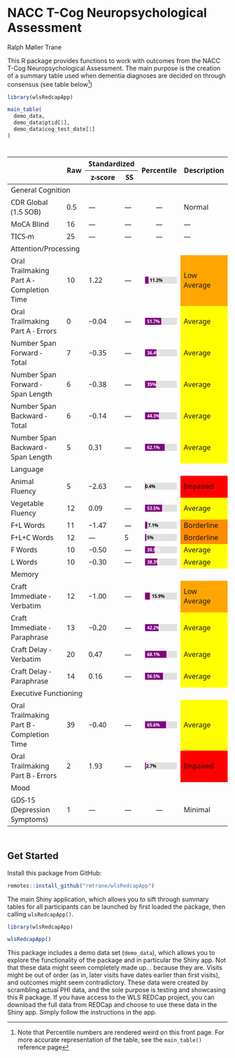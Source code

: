 # NACC T-Cog Neuropsychological Assessment
Ralph Møller Trane

This R package provides functions to work with outcomes from the NACC
T-Cog Neuropsychological Assessment. The main purpose is the creation of
a summary table used when dementia diagnoses are decided on through
consensus (see table below[^1])

``` r
library(wlsRedcapApp)

main_table(
  demo_data, 
  demo_data$ptid[1], 
  demo_data$cog_test_date[1]
)
```

<div id="bsfdybmgrm" style="padding-left:0px;padding-right:0px;padding-top:10px;padding-bottom:10px;overflow-x:auto;overflow-y:auto;width:auto;height:auto;">
<style>#bsfdybmgrm table {
  font-family: system-ui, 'Segoe UI', Roboto, Helvetica, Arial, sans-serif, 'Apple Color Emoji', 'Segoe UI Emoji', 'Segoe UI Symbol', 'Noto Color Emoji';
  -webkit-font-smoothing: antialiased;
  -moz-osx-font-smoothing: grayscale;
}

#bsfdybmgrm thead, #bsfdybmgrm tbody, #bsfdybmgrm tfoot, #bsfdybmgrm tr, #bsfdybmgrm td, #bsfdybmgrm th {
  border-style: none;
}

#bsfdybmgrm p {
  margin: 0;
  padding: 0;
}

#bsfdybmgrm .gt_table {
  display: table;
  border-collapse: collapse;
  line-height: normal;
  margin-left: auto;
  margin-right: auto;
  color: #333333;
  font-size: 16px;
  font-weight: normal;
  font-style: normal;
  background-color: #FFFFFF;
  width: auto;
  border-top-style: solid;
  border-top-width: 2px;
  border-top-color: #A8A8A8;
  border-right-style: none;
  border-right-width: 2px;
  border-right-color: #D3D3D3;
  border-bottom-style: solid;
  border-bottom-width: 2px;
  border-bottom-color: #A8A8A8;
  border-left-style: none;
  border-left-width: 2px;
  border-left-color: #D3D3D3;
}

#bsfdybmgrm .gt_caption {
  padding-top: 4px;
  padding-bottom: 4px;
}

#bsfdybmgrm .gt_title {
  color: #333333;
  font-size: 125%;
  font-weight: initial;
  padding-top: 4px;
  padding-bottom: 4px;
  padding-left: 5px;
  padding-right: 5px;
  border-bottom-color: #FFFFFF;
  border-bottom-width: 0;
}

#bsfdybmgrm .gt_subtitle {
  color: #333333;
  font-size: 85%;
  font-weight: initial;
  padding-top: 3px;
  padding-bottom: 5px;
  padding-left: 5px;
  padding-right: 5px;
  border-top-color: #FFFFFF;
  border-top-width: 0;
}

#bsfdybmgrm .gt_heading {
  background-color: #FFFFFF;
  text-align: center;
  border-bottom-color: #FFFFFF;
  border-left-style: none;
  border-left-width: 1px;
  border-left-color: #D3D3D3;
  border-right-style: none;
  border-right-width: 1px;
  border-right-color: #D3D3D3;
}

#bsfdybmgrm .gt_bottom_border {
  border-bottom-style: solid;
  border-bottom-width: 2px;
  border-bottom-color: #D3D3D3;
}

#bsfdybmgrm .gt_col_headings {
  border-top-style: solid;
  border-top-width: 2px;
  border-top-color: #D3D3D3;
  border-bottom-style: solid;
  border-bottom-width: 2px;
  border-bottom-color: #D3D3D3;
  border-left-style: none;
  border-left-width: 1px;
  border-left-color: #D3D3D3;
  border-right-style: none;
  border-right-width: 1px;
  border-right-color: #D3D3D3;
}

#bsfdybmgrm .gt_col_heading {
  color: #333333;
  background-color: #FFFFFF;
  font-size: 100%;
  font-weight: bold;
  text-transform: inherit;
  border-left-style: none;
  border-left-width: 1px;
  border-left-color: #D3D3D3;
  border-right-style: none;
  border-right-width: 1px;
  border-right-color: #D3D3D3;
  vertical-align: bottom;
  padding-top: 5px;
  padding-bottom: 6px;
  padding-left: 5px;
  padding-right: 5px;
  overflow-x: hidden;
}

#bsfdybmgrm .gt_column_spanner_outer {
  color: #333333;
  background-color: #FFFFFF;
  font-size: 100%;
  font-weight: bold;
  text-transform: inherit;
  padding-top: 0;
  padding-bottom: 0;
  padding-left: 4px;
  padding-right: 4px;
}

#bsfdybmgrm .gt_column_spanner_outer:first-child {
  padding-left: 0;
}

#bsfdybmgrm .gt_column_spanner_outer:last-child {
  padding-right: 0;
}

#bsfdybmgrm .gt_column_spanner {
  border-bottom-style: solid;
  border-bottom-width: 2px;
  border-bottom-color: #D3D3D3;
  vertical-align: bottom;
  padding-top: 5px;
  padding-bottom: 5px;
  overflow-x: hidden;
  display: inline-block;
  width: 100%;
}

#bsfdybmgrm .gt_spanner_row {
  border-bottom-style: hidden;
}

#bsfdybmgrm .gt_group_heading {
  padding-top: 8px;
  padding-bottom: 8px;
  padding-left: 5px;
  padding-right: 5px;
  color: #333333;
  background-color: #FFFFFF;
  font-size: 100%;
  font-weight: bold;
  text-transform: inherit;
  border-top-style: solid;
  border-top-width: 2px;
  border-top-color: #D3D3D3;
  border-bottom-style: solid;
  border-bottom-width: 2px;
  border-bottom-color: #D3D3D3;
  border-left-style: none;
  border-left-width: 1px;
  border-left-color: #D3D3D3;
  border-right-style: none;
  border-right-width: 1px;
  border-right-color: #D3D3D3;
  vertical-align: middle;
  text-align: left;
}

#bsfdybmgrm .gt_empty_group_heading {
  padding: 0.5px;
  color: #333333;
  background-color: #FFFFFF;
  font-size: 100%;
  font-weight: bold;
  border-top-style: solid;
  border-top-width: 2px;
  border-top-color: #D3D3D3;
  border-bottom-style: solid;
  border-bottom-width: 2px;
  border-bottom-color: #D3D3D3;
  vertical-align: middle;
}

#bsfdybmgrm .gt_from_md > :first-child {
  margin-top: 0;
}

#bsfdybmgrm .gt_from_md > :last-child {
  margin-bottom: 0;
}

#bsfdybmgrm .gt_row {
  padding-top: 8px;
  padding-bottom: 8px;
  padding-left: 5px;
  padding-right: 5px;
  margin: 10px;
  border-top-style: solid;
  border-top-width: 1px;
  border-top-color: #D3D3D3;
  border-left-style: none;
  border-left-width: 1px;
  border-left-color: #D3D3D3;
  border-right-style: none;
  border-right-width: 1px;
  border-right-color: #D3D3D3;
  vertical-align: middle;
  overflow-x: hidden;
}

#bsfdybmgrm .gt_stub {
  color: #333333;
  background-color: #FFFFFF;
  font-size: 100%;
  font-weight: initial;
  text-transform: inherit;
  border-right-style: solid;
  border-right-width: 2px;
  border-right-color: #D3D3D3;
  padding-left: 5px;
  padding-right: 5px;
}

#bsfdybmgrm .gt_stub_row_group {
  color: #333333;
  background-color: #FFFFFF;
  font-size: 100%;
  font-weight: initial;
  text-transform: inherit;
  border-right-style: solid;
  border-right-width: 2px;
  border-right-color: #D3D3D3;
  padding-left: 5px;
  padding-right: 5px;
  vertical-align: top;
}

#bsfdybmgrm .gt_row_group_first td {
  border-top-width: 2px;
}

#bsfdybmgrm .gt_row_group_first th {
  border-top-width: 2px;
}

#bsfdybmgrm .gt_summary_row {
  color: #333333;
  background-color: #FFFFFF;
  text-transform: inherit;
  padding-top: 8px;
  padding-bottom: 8px;
  padding-left: 5px;
  padding-right: 5px;
}

#bsfdybmgrm .gt_first_summary_row {
  border-top-style: solid;
  border-top-color: #D3D3D3;
}

#bsfdybmgrm .gt_first_summary_row.thick {
  border-top-width: 2px;
}

#bsfdybmgrm .gt_last_summary_row {
  padding-top: 8px;
  padding-bottom: 8px;
  padding-left: 5px;
  padding-right: 5px;
  border-bottom-style: solid;
  border-bottom-width: 2px;
  border-bottom-color: #D3D3D3;
}

#bsfdybmgrm .gt_grand_summary_row {
  color: #333333;
  background-color: #FFFFFF;
  text-transform: inherit;
  padding-top: 8px;
  padding-bottom: 8px;
  padding-left: 5px;
  padding-right: 5px;
}

#bsfdybmgrm .gt_first_grand_summary_row {
  padding-top: 8px;
  padding-bottom: 8px;
  padding-left: 5px;
  padding-right: 5px;
  border-top-style: double;
  border-top-width: 6px;
  border-top-color: #D3D3D3;
}

#bsfdybmgrm .gt_last_grand_summary_row_top {
  padding-top: 8px;
  padding-bottom: 8px;
  padding-left: 5px;
  padding-right: 5px;
  border-bottom-style: double;
  border-bottom-width: 6px;
  border-bottom-color: #D3D3D3;
}

#bsfdybmgrm .gt_striped {
  background-color: rgba(128, 128, 128, 0.05);
}

#bsfdybmgrm .gt_table_body {
  border-top-style: solid;
  border-top-width: 2px;
  border-top-color: #D3D3D3;
  border-bottom-style: solid;
  border-bottom-width: 2px;
  border-bottom-color: #D3D3D3;
}

#bsfdybmgrm .gt_footnotes {
  color: #333333;
  background-color: #FFFFFF;
  border-bottom-style: none;
  border-bottom-width: 2px;
  border-bottom-color: #D3D3D3;
  border-left-style: none;
  border-left-width: 2px;
  border-left-color: #D3D3D3;
  border-right-style: none;
  border-right-width: 2px;
  border-right-color: #D3D3D3;
}

#bsfdybmgrm .gt_footnote {
  margin: 0px;
  font-size: 90%;
  padding-top: 4px;
  padding-bottom: 4px;
  padding-left: 5px;
  padding-right: 5px;
}

#bsfdybmgrm .gt_sourcenotes {
  color: #333333;
  background-color: #FFFFFF;
  border-bottom-style: none;
  border-bottom-width: 2px;
  border-bottom-color: #D3D3D3;
  border-left-style: none;
  border-left-width: 2px;
  border-left-color: #D3D3D3;
  border-right-style: none;
  border-right-width: 2px;
  border-right-color: #D3D3D3;
}

#bsfdybmgrm .gt_sourcenote {
  font-size: 90%;
  padding-top: 4px;
  padding-bottom: 4px;
  padding-left: 5px;
  padding-right: 5px;
}

#bsfdybmgrm .gt_left {
  text-align: left;
}

#bsfdybmgrm .gt_center {
  text-align: center;
}

#bsfdybmgrm .gt_right {
  text-align: right;
  font-variant-numeric: tabular-nums;
}

#bsfdybmgrm .gt_font_normal {
  font-weight: normal;
}

#bsfdybmgrm .gt_font_bold {
  font-weight: bold;
}

#bsfdybmgrm .gt_font_italic {
  font-style: italic;
}

#bsfdybmgrm .gt_super {
  font-size: 65%;
}

#bsfdybmgrm .gt_footnote_marks {
  font-size: 75%;
  vertical-align: 0.4em;
  position: initial;
}

#bsfdybmgrm .gt_asterisk {
  font-size: 100%;
  vertical-align: 0;
}

#bsfdybmgrm .gt_indent_1 {
  text-indent: 5px;
}

#bsfdybmgrm .gt_indent_2 {
  text-indent: 10px;
}

#bsfdybmgrm .gt_indent_3 {
  text-indent: 15px;
}

#bsfdybmgrm .gt_indent_4 {
  text-indent: 20px;
}

#bsfdybmgrm .gt_indent_5 {
  text-indent: 25px;
}

#bsfdybmgrm .katex-display {
  display: inline-flex !important;
  margin-bottom: 0.75em !important;
}

#bsfdybmgrm div.Reactable > div.rt-table > div.rt-thead > div.rt-tr.rt-tr-group-header > div.rt-th-group:after {
  height: 0px !important;
}
</style>

<table class="gt_table do-not-create-environment cell"
data-quarto-postprocess="true" style="table-layout: fixed;"
data-quarto-disable-processing="false" data-quarto-bootstrap="false">
<thead>
<tr class="header gt_col_headings gt_spanner_row">
<th rowspan="2" class="gt_col_heading gt_columns_bottom_border gt_left"
data-quarto-table-cell-role="th" scope="col"></th>
<th rowspan="2" id="Raw"
class="gt_col_heading gt_columns_bottom_border gt_right"
data-quarto-table-cell-role="th" scope="col">Raw</th>
<th colspan="2" id="Standardized"
class="gt_center gt_columns_top_border gt_column_spanner_outer"
data-quarto-table-cell-role="th" scope="colgroup"><span
class="gt_column_spanner">Standardized</span></th>
<th rowspan="2" id="Percentile"
class="gt_col_heading gt_columns_bottom_border gt_left"
data-quarto-table-cell-role="th" scope="col">Percentile</th>
<th rowspan="2" id="Description"
class="gt_col_heading gt_columns_bottom_border gt_left"
data-quarto-table-cell-role="th" scope="col">Description</th>
</tr>
<tr class="odd gt_col_headings">
<th id="z-score"
class="gt_col_heading gt_columns_bottom_border gt_right"
data-quarto-table-cell-role="th" scope="col">z-score</th>
<th id="SS" class="gt_col_heading gt_columns_bottom_border gt_right"
data-quarto-table-cell-role="th" scope="col">SS</th>
</tr>
</thead>
<tbody class="gt_table_body">
<tr class="odd gt_group_heading_row">
<td colspan="6" id="General Cognition" class="gt_group_heading"
data-quarto-table-cell-role="th" scope="colgroup">General Cognition</td>
</tr>
<tr class="even gt_row_group_first">
<td class="gt_row gt_left gt_stub gt_indent_5"
headers="General Cognition stub_1_1 stub_1">CDR Global (1.5 SOB)</td>
<td class="gt_row gt_right"
headers="General Cognition stub_1_1 Raw">0.5</td>
<td class="gt_row gt_right"
headers="General Cognition stub_1_1 z-score">—</td>
<td class="gt_row gt_right"
headers="General Cognition stub_1_1 SS">—</td>
<td class="gt_row gt_left" style="text-align: center;"
headers="General Cognition stub_1_1 Percentile">—</td>
<td class="gt_row gt_left"
headers="General Cognition stub_1_1 Description">Normal</td>
</tr>
<tr class="odd">
<td class="gt_row gt_left gt_stub gt_indent_5"
headers="General Cognition stub_1_2 stub_1">MoCA Blind</td>
<td class="gt_row gt_right"
headers="General Cognition stub_1_2 Raw">16</td>
<td class="gt_row gt_right"
headers="General Cognition stub_1_2 z-score">—</td>
<td class="gt_row gt_right"
headers="General Cognition stub_1_2 SS">—</td>
<td class="gt_row gt_left" style="text-align: center;"
headers="General Cognition stub_1_2 Percentile">—</td>
<td class="gt_row gt_left"
headers="General Cognition stub_1_2 Description">—</td>
</tr>
<tr class="even">
<td class="gt_row gt_left gt_stub gt_indent_5"
headers="General Cognition stub_1_3 stub_1">TICS-m</td>
<td class="gt_row gt_right"
headers="General Cognition stub_1_3 Raw">25</td>
<td class="gt_row gt_right"
headers="General Cognition stub_1_3 z-score">—</td>
<td class="gt_row gt_right"
headers="General Cognition stub_1_3 SS">—</td>
<td class="gt_row gt_left" style="text-align: center;"
headers="General Cognition stub_1_3 Percentile">—</td>
<td class="gt_row gt_left"
headers="General Cognition stub_1_3 Description">—</td>
</tr>
<tr class="odd gt_group_heading_row">
<td colspan="6" id="Attention/Processing" class="gt_group_heading"
data-quarto-table-cell-role="th"
scope="colgroup">Attention/Processing</td>
</tr>
<tr class="even gt_row_group_first">
<td class="gt_row gt_left gt_stub gt_indent_5"
headers="Attention/Processing stub_1_4 stub_1">Oral Trailmaking Part A -
Completion Time</td>
<td class="gt_row gt_right"
headers="Attention/Processing stub_1_4 Raw">10</td>
<td class="gt_row gt_right"
headers="Attention/Processing stub_1_4 z-score">1.22</td>
<td class="gt_row gt_right"
headers="Attention/Processing stub_1_4 SS">—</td>
<td class="gt_row gt_left" style="text-align: center;"
headers="Attention/Processing stub_1_4 Percentile"><div
style="flex-grow:1;margin-left:8px;background:#e1e1e1;">
<div
style="background:purple;width:11.1727684970483%;height:16px;display:flex;align-items:center;justify-content:center;color:#000000;font-weight:bold;font-size:10px;position:relative;">
<span
style="color:#000000;position:absolute;left:0%;margin-left:11.1727684970483px;font-weight:bold;font-size:10px;">11.2%</span>
</div>
</div></td>
<td class="gt_row gt_left"
headers="Attention/Processing stub_1_4 Description"
style="background-color: #FFA500">Low Average</td>
</tr>
<tr class="odd">
<td class="gt_row gt_left gt_stub gt_indent_5"
headers="Attention/Processing stub_1_5 stub_1">Oral Trailmaking Part A -
Errors</td>
<td class="gt_row gt_right"
headers="Attention/Processing stub_1_5 Raw">0</td>
<td class="gt_row gt_right"
headers="Attention/Processing stub_1_5 z-score">−0.04</td>
<td class="gt_row gt_right"
headers="Attention/Processing stub_1_5 SS">—</td>
<td class="gt_row gt_left" style="text-align: center;"
headers="Attention/Processing stub_1_5 Percentile"><div
style="flex-grow:1;margin-left:8px;background:#e1e1e1;">
<div
style="background:purple;width:51.6617786490363%;height:16px;display:flex;align-items:center;justify-content:flex-start;position:relative;">
<span
style="color:#FFFFFF;position:absolute;left:0px;margin-left:5px;font-weight:bold;font-size:10px;">51.7%</span>
</div>
</div></td>
<td class="gt_row gt_left"
headers="Attention/Processing stub_1_5 Description"
style="background-color: #FFFF00">Average</td>
</tr>
<tr class="even">
<td class="gt_row gt_left gt_stub gt_indent_5"
headers="Attention/Processing stub_1_6 stub_1">Number Span Forward -
Total</td>
<td class="gt_row gt_right"
headers="Attention/Processing stub_1_6 Raw">7</td>
<td class="gt_row gt_right"
headers="Attention/Processing stub_1_6 z-score">−0.35</td>
<td class="gt_row gt_right"
headers="Attention/Processing stub_1_6 SS">—</td>
<td class="gt_row gt_left" style="text-align: center;"
headers="Attention/Processing stub_1_6 Percentile"><div
style="flex-grow:1;margin-left:8px;background:#e1e1e1;">
<div
style="background:purple;width:36.3985398480648%;height:16px;display:flex;align-items:center;justify-content:flex-start;position:relative;">
<span
style="color:#FFFFFF;position:absolute;left:0px;margin-left:5px;font-weight:bold;font-size:10px;">36.4%</span>
</div>
</div></td>
<td class="gt_row gt_left"
headers="Attention/Processing stub_1_6 Description"
style="background-color: #FFFF00">Average</td>
</tr>
<tr class="odd">
<td class="gt_row gt_left gt_stub gt_indent_5"
headers="Attention/Processing stub_1_7 stub_1">Number Span Forward -
Span Length</td>
<td class="gt_row gt_right"
headers="Attention/Processing stub_1_7 Raw">6</td>
<td class="gt_row gt_right"
headers="Attention/Processing stub_1_7 z-score">−0.38</td>
<td class="gt_row gt_right"
headers="Attention/Processing stub_1_7 SS">—</td>
<td class="gt_row gt_left" style="text-align: center;"
headers="Attention/Processing stub_1_7 Percentile"><div
style="flex-grow:1;margin-left:8px;background:#e1e1e1;">
<div
style="background:purple;width:35.0261197051924%;height:16px;display:flex;align-items:center;justify-content:flex-start;position:relative;">
<span
style="color:#FFFFFF;position:absolute;left:0px;margin-left:5px;font-weight:bold;font-size:10px;">35%</span>
</div>
</div></td>
<td class="gt_row gt_left"
headers="Attention/Processing stub_1_7 Description"
style="background-color: #FFFF00">Average</td>
</tr>
<tr class="even">
<td class="gt_row gt_left gt_stub gt_indent_5"
headers="Attention/Processing stub_1_8 stub_1">Number Span Backward -
Total</td>
<td class="gt_row gt_right"
headers="Attention/Processing stub_1_8 Raw">6</td>
<td class="gt_row gt_right"
headers="Attention/Processing stub_1_8 z-score">−0.14</td>
<td class="gt_row gt_right"
headers="Attention/Processing stub_1_8 SS">—</td>
<td class="gt_row gt_left" style="text-align: center;"
headers="Attention/Processing stub_1_8 Percentile"><div
style="flex-grow:1;margin-left:8px;background:#e1e1e1;">
<div
style="background:purple;width:44.3201503183532%;height:16px;display:flex;align-items:center;justify-content:flex-start;position:relative;">
<span
style="color:#FFFFFF;position:absolute;left:0px;margin-left:5px;font-weight:bold;font-size:10px;">44.3%</span>
</div>
</div></td>
<td class="gt_row gt_left"
headers="Attention/Processing stub_1_8 Description"
style="background-color: #FFFF00">Average</td>
</tr>
<tr class="odd">
<td class="gt_row gt_left gt_stub gt_indent_5"
headers="Attention/Processing stub_1_9 stub_1">Number Span Backward -
Span Length</td>
<td class="gt_row gt_right"
headers="Attention/Processing stub_1_9 Raw">5</td>
<td class="gt_row gt_right"
headers="Attention/Processing stub_1_9 z-score">0.31</td>
<td class="gt_row gt_right"
headers="Attention/Processing stub_1_9 SS">—</td>
<td class="gt_row gt_left" style="text-align: center;"
headers="Attention/Processing stub_1_9 Percentile"><div
style="flex-grow:1;margin-left:8px;background:#e1e1e1;">
<div
style="background:purple;width:62.0841763236855%;height:16px;display:flex;align-items:center;justify-content:flex-start;position:relative;">
<span
style="color:#FFFFFF;position:absolute;left:0px;margin-left:5px;font-weight:bold;font-size:10px;">62.1%</span>
</div>
</div></td>
<td class="gt_row gt_left"
headers="Attention/Processing stub_1_9 Description"
style="background-color: #FFFF00">Average</td>
</tr>
<tr class="even gt_group_heading_row">
<td colspan="6" id="Language" class="gt_group_heading"
data-quarto-table-cell-role="th" scope="colgroup">Language</td>
</tr>
<tr class="odd gt_row_group_first">
<td class="gt_row gt_left gt_stub gt_indent_5"
headers="Language stub_1_10 stub_1">Animal Fluency</td>
<td class="gt_row gt_right" headers="Language stub_1_10 Raw">5</td>
<td class="gt_row gt_right"
headers="Language stub_1_10 z-score">−2.63</td>
<td class="gt_row gt_right" headers="Language stub_1_10 SS">—</td>
<td class="gt_row gt_left" style="text-align: center;"
headers="Language stub_1_10 Percentile"><div
style="flex-grow:1;margin-left:8px;background:#e1e1e1;">
<div
style="background:purple;width:0.430136178460005%;height:16px;display:flex;align-items:center;justify-content:center;color:#000000;font-weight:bold;font-size:10px;position:relative;">
<span
style="color:#000000;position:absolute;left:0%;margin-left:0.430136178460005px;font-weight:bold;font-size:10px;">0.4%</span>
</div>
</div></td>
<td class="gt_row gt_left" headers="Language stub_1_10 Description"
style="background-color: #FF0000">Impaired</td>
</tr>
<tr class="even">
<td class="gt_row gt_left gt_stub gt_indent_5"
headers="Language stub_1_11 stub_1">Vegetable Fluency</td>
<td class="gt_row gt_right" headers="Language stub_1_11 Raw">12</td>
<td class="gt_row gt_right"
headers="Language stub_1_11 z-score">0.09</td>
<td class="gt_row gt_right" headers="Language stub_1_11 SS">—</td>
<td class="gt_row gt_left" style="text-align: center;"
headers="Language stub_1_11 Percentile"><div
style="flex-grow:1;margin-left:8px;background:#e1e1e1;">
<div
style="background:purple;width:53.5155166974005%;height:16px;display:flex;align-items:center;justify-content:flex-start;position:relative;">
<span
style="color:#FFFFFF;position:absolute;left:0px;margin-left:5px;font-weight:bold;font-size:10px;">53.5%</span>
</div>
</div></td>
<td class="gt_row gt_left" headers="Language stub_1_11 Description"
style="background-color: #FFFF00">Average</td>
</tr>
<tr class="odd">
<td class="gt_row gt_left gt_stub gt_indent_5"
headers="Language stub_1_12 stub_1">F+L Words</td>
<td class="gt_row gt_right" headers="Language stub_1_12 Raw">11</td>
<td class="gt_row gt_right"
headers="Language stub_1_12 z-score">−1.47</td>
<td class="gt_row gt_right" headers="Language stub_1_12 SS">—</td>
<td class="gt_row gt_left" style="text-align: center;"
headers="Language stub_1_12 Percentile"><div
style="flex-grow:1;margin-left:8px;background:#e1e1e1;">
<div
style="background:purple;width:7.07012537433064%;height:16px;display:flex;align-items:center;justify-content:center;color:#000000;font-weight:bold;font-size:10px;position:relative;">
<span
style="color:#000000;position:absolute;left:0%;margin-left:7.07012537433064px;font-weight:bold;font-size:10px;">7.1%</span>
</div>
</div></td>
<td class="gt_row gt_left" headers="Language stub_1_12 Description"
style="background-color: #FF8C00">Borderline</td>
</tr>
<tr class="even">
<td class="gt_row gt_left gt_stub gt_indent_5"
headers="Language stub_1_13 stub_1">F+L+C Words</td>
<td class="gt_row gt_right" headers="Language stub_1_13 Raw">12</td>
<td class="gt_row gt_right" headers="Language stub_1_13 z-score">—</td>
<td class="gt_row gt_right" headers="Language stub_1_13 SS">5</td>
<td class="gt_row gt_left" style="text-align: center;"
headers="Language stub_1_13 Percentile"><div
style="flex-grow:1;margin-left:8px;background:#e1e1e1;">
<div
style="background:purple;width:5%;height:16px;display:flex;align-items:center;justify-content:center;color:#000000;font-weight:bold;font-size:10px;position:relative;">
<span
style="color:#000000;position:absolute;left:0%;margin-left:5px;font-weight:bold;font-size:10px;">5%</span>
</div>
</div></td>
<td class="gt_row gt_left" headers="Language stub_1_13 Description"
style="background-color: #FF8C00">Borderline</td>
</tr>
<tr class="odd">
<td class="gt_row gt_left gt_stub gt_indent_5"
headers="Language stub_1_14 stub_1">F Words</td>
<td class="gt_row gt_right" headers="Language stub_1_14 Raw">10</td>
<td class="gt_row gt_right"
headers="Language stub_1_14 z-score">−0.50</td>
<td class="gt_row gt_right" headers="Language stub_1_14 SS">—</td>
<td class="gt_row gt_left" style="text-align: center;"
headers="Language stub_1_14 Percentile"><div
style="flex-grow:1;margin-left:8px;background:#e1e1e1;">
<div
style="background:purple;width:30.8537538725987%;height:16px;display:flex;align-items:center;justify-content:flex-start;position:relative;">
<span
style="color:#FFFFFF;position:absolute;left:0px;margin-left:5px;font-weight:bold;font-size:10px;">30.9%</span>
</div>
</div></td>
<td class="gt_row gt_left" headers="Language stub_1_14 Description"
style="background-color: #FFFF00">Average</td>
</tr>
<tr class="even">
<td class="gt_row gt_left gt_stub gt_indent_5"
headers="Language stub_1_15 stub_1">L Words</td>
<td class="gt_row gt_right" headers="Language stub_1_15 Raw">10</td>
<td class="gt_row gt_right"
headers="Language stub_1_15 z-score">−0.30</td>
<td class="gt_row gt_right" headers="Language stub_1_15 SS">—</td>
<td class="gt_row gt_left" style="text-align: center;"
headers="Language stub_1_15 Percentile"><div
style="flex-grow:1;margin-left:8px;background:#e1e1e1;">
<div
style="background:purple;width:38.2900299668467%;height:16px;display:flex;align-items:center;justify-content:flex-start;position:relative;">
<span
style="color:#FFFFFF;position:absolute;left:0px;margin-left:5px;font-weight:bold;font-size:10px;">38.3%</span>
</div>
</div></td>
<td class="gt_row gt_left" headers="Language stub_1_15 Description"
style="background-color: #FFFF00">Average</td>
</tr>
<tr class="odd gt_group_heading_row">
<td colspan="6" id="Memory" class="gt_group_heading"
data-quarto-table-cell-role="th" scope="colgroup">Memory</td>
</tr>
<tr class="even gt_row_group_first">
<td class="gt_row gt_left gt_stub gt_indent_5"
headers="Memory stub_1_16 stub_1">Craft Immediate - Verbatim</td>
<td class="gt_row gt_right" headers="Memory stub_1_16 Raw">12</td>
<td class="gt_row gt_right"
headers="Memory stub_1_16 z-score">−1.00</td>
<td class="gt_row gt_right" headers="Memory stub_1_16 SS">—</td>
<td class="gt_row gt_left" style="text-align: center;"
headers="Memory stub_1_16 Percentile"><div
style="flex-grow:1;margin-left:8px;background:#e1e1e1;">
<div
style="background:purple;width:15.8655253931457%;height:16px;display:flex;align-items:center;justify-content:center;color:#000000;font-weight:bold;font-size:10px;position:relative;">
<span
style="color:#000000;position:absolute;left:0%;margin-left:15.8655253931457px;font-weight:bold;font-size:10px;">15.9%</span>
</div>
</div></td>
<td class="gt_row gt_left" headers="Memory stub_1_16 Description"
style="background-color: #FFA500">Low Average</td>
</tr>
<tr class="odd">
<td class="gt_row gt_left gt_stub gt_indent_5"
headers="Memory stub_1_17 stub_1">Craft Immediate - Paraphrase</td>
<td class="gt_row gt_right" headers="Memory stub_1_17 Raw">13</td>
<td class="gt_row gt_right"
headers="Memory stub_1_17 z-score">−0.20</td>
<td class="gt_row gt_right" headers="Memory stub_1_17 SS">—</td>
<td class="gt_row gt_left" style="text-align: center;"
headers="Memory stub_1_17 Percentile"><div
style="flex-grow:1;margin-left:8px;background:#e1e1e1;">
<div
style="background:purple;width:42.2441210252248%;height:16px;display:flex;align-items:center;justify-content:flex-start;position:relative;">
<span
style="color:#FFFFFF;position:absolute;left:0px;margin-left:5px;font-weight:bold;font-size:10px;">42.2%</span>
</div>
</div></td>
<td class="gt_row gt_left" headers="Memory stub_1_17 Description"
style="background-color: #FFFF00">Average</td>
</tr>
<tr class="even">
<td class="gt_row gt_left gt_stub gt_indent_5"
headers="Memory stub_1_18 stub_1">Craft Delay - Verbatim</td>
<td class="gt_row gt_right" headers="Memory stub_1_18 Raw">20</td>
<td class="gt_row gt_right" headers="Memory stub_1_18 z-score">0.47</td>
<td class="gt_row gt_right" headers="Memory stub_1_18 SS">—</td>
<td class="gt_row gt_left" style="text-align: center;"
headers="Memory stub_1_18 Percentile"><div
style="flex-grow:1;margin-left:8px;background:#e1e1e1;">
<div
style="background:purple;width:68.1032594704521%;height:16px;display:flex;align-items:center;justify-content:flex-start;position:relative;">
<span
style="color:#FFFFFF;position:absolute;left:0px;margin-left:5px;font-weight:bold;font-size:10px;">68.1%</span>
</div>
</div></td>
<td class="gt_row gt_left" headers="Memory stub_1_18 Description"
style="background-color: #FFFF00">Average</td>
</tr>
<tr class="odd">
<td class="gt_row gt_left gt_stub gt_indent_5"
headers="Memory stub_1_19 stub_1">Craft Delay - Paraphrase</td>
<td class="gt_row gt_right" headers="Memory stub_1_19 Raw">14</td>
<td class="gt_row gt_right" headers="Memory stub_1_19 z-score">0.16</td>
<td class="gt_row gt_right" headers="Memory stub_1_19 SS">—</td>
<td class="gt_row gt_left" style="text-align: center;"
headers="Memory stub_1_19 Percentile"><div
style="flex-grow:1;margin-left:8px;background:#e1e1e1;">
<div
style="background:purple;width:56.4658383626831%;height:16px;display:flex;align-items:center;justify-content:flex-start;position:relative;">
<span
style="color:#FFFFFF;position:absolute;left:0px;margin-left:5px;font-weight:bold;font-size:10px;">56.5%</span>
</div>
</div></td>
<td class="gt_row gt_left" headers="Memory stub_1_19 Description"
style="background-color: #FFFF00">Average</td>
</tr>
<tr class="even gt_group_heading_row">
<td colspan="6" id="Executive Functioning" class="gt_group_heading"
data-quarto-table-cell-role="th" scope="colgroup">Executive
Functioning</td>
</tr>
<tr class="odd gt_row_group_first">
<td class="gt_row gt_left gt_stub gt_indent_5"
headers="Executive Functioning stub_1_20 stub_1">Oral Trailmaking Part B
- Completion Time</td>
<td class="gt_row gt_right"
headers="Executive Functioning stub_1_20 Raw">39</td>
<td class="gt_row gt_right"
headers="Executive Functioning stub_1_20 z-score">−0.40</td>
<td class="gt_row gt_right"
headers="Executive Functioning stub_1_20 SS">—</td>
<td class="gt_row gt_left" style="text-align: center;"
headers="Executive Functioning stub_1_20 Percentile"><div
style="flex-grow:1;margin-left:8px;background:#e1e1e1;">
<div
style="background:purple;width:65.5780085560428%;height:16px;display:flex;align-items:center;justify-content:flex-start;position:relative;">
<span
style="color:#FFFFFF;position:absolute;left:0px;margin-left:5px;font-weight:bold;font-size:10px;">65.6%</span>
</div>
</div></td>
<td class="gt_row gt_left"
headers="Executive Functioning stub_1_20 Description"
style="background-color: #FFFF00">Average</td>
</tr>
<tr class="even">
<td class="gt_row gt_left gt_stub gt_indent_5"
headers="Executive Functioning stub_1_21 stub_1">Oral Trailmaking Part B
- Errors</td>
<td class="gt_row gt_right"
headers="Executive Functioning stub_1_21 Raw">2</td>
<td class="gt_row gt_right"
headers="Executive Functioning stub_1_21 z-score">1.93</td>
<td class="gt_row gt_right"
headers="Executive Functioning stub_1_21 SS">—</td>
<td class="gt_row gt_left" style="text-align: center;"
headers="Executive Functioning stub_1_21 Percentile"><div
style="flex-grow:1;margin-left:8px;background:#e1e1e1;">
<div
style="background:purple;width:2.69564186050653%;height:16px;display:flex;align-items:center;justify-content:center;color:#000000;font-weight:bold;font-size:10px;position:relative;">
<span
style="color:#000000;position:absolute;left:0%;margin-left:2.69564186050653px;font-weight:bold;font-size:10px;">2.7%</span>
</div>
</div></td>
<td class="gt_row gt_left"
headers="Executive Functioning stub_1_21 Description"
style="background-color: #FF0000">Impaired</td>
</tr>
<tr class="odd gt_group_heading_row">
<td colspan="6" id="Mood" class="gt_group_heading"
data-quarto-table-cell-role="th" scope="colgroup">Mood</td>
</tr>
<tr class="even gt_row_group_first">
<td class="gt_row gt_left gt_stub gt_indent_5"
headers="Mood stub_1_22 stub_1">GDS-15 (Depression Symptoms)</td>
<td class="gt_row gt_right" headers="Mood stub_1_22 Raw">1</td>
<td class="gt_row gt_right" headers="Mood stub_1_22 z-score">—</td>
<td class="gt_row gt_right" headers="Mood stub_1_22 SS">—</td>
<td class="gt_row gt_left" style="text-align: center;"
headers="Mood stub_1_22 Percentile">—</td>
<td class="gt_row gt_left"
headers="Mood stub_1_22 Description">Minimal</td>
</tr>
</tbody>
</table>

</div>

## Get Started

Install this package from GitHub:

``` r
remotes::install_github("rmtrane/wlsRedcapApp")
```

The main Shiny application, which allows you to sift through summary
tables for all participants can be launched by first loaded the package,
then calling `wlsRedcapApp()`.

``` r
library(wlsRedcapApp)

wlsRedcapApp()
```

This package includes a demo data set (`demo_data`), which allows you to
explore the functionality of the package and in particular the Shiny
app. Not that these data might seem completely made up… because they
are. Visits might be out of order (as in, later visits have dates
earlier than first visits), and outcomes might seem contradictory. These
data were created by scrambling actual PHI data, and the sole purpose is
testing and showcasing this R package. If you have access to the WLS
REDCap project, you can download the full data from REDCap and choose to
use these data in the Shiny app. Simply follow the instructions in the
app.

[^1]: Note that Percentile numbers are rendered weird on this front
    page. For more accurate representation of the table, see the
    `main_table()` reference page
